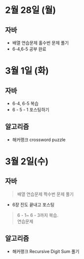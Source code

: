 # 2월 28일 (월)
## 자바  
- 배열 연습문제 홀수번 문제 풀기
- 6-4,6-5 공부 완료

# 3월 1일 (화)
## 자바
- 6-4, 6-5 복습
- 6 - 5 - 1 포스팅하기  
## 알고리즘  
- 해커랭크 crossword puzzle  

# 3월 2일(수)  
## 자바 
> 배열 연습문제 짝수번 문제 풀기  
- 6장 진도 끝내고 포스팅  
> 6 - 1~ 6 - 3까지 복습.  
> 연습문제 

## 알고리즘
- 해커랭크 Recursive Digit Sum 풀기
